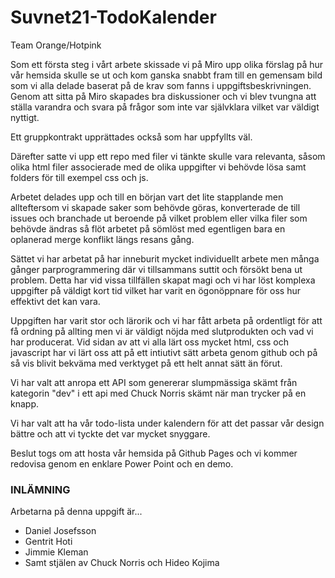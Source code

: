 # Suvnet21-TodoKalender
Team Orange/Hotpink

Som ett första steg i vårt arbete skissade vi på Miro upp olika förslag på hur vår hemsida skulle se ut och kom ganska snabbt fram till en gemensam bild som vi alla delade baserat på de krav som fanns i uppgiftsbeskrivningen. Genom att sitta på Miro skapades bra diskussioner och vi blev tvungna att ställa varandra och svara på frågor som inte var självklara vilket var väldigt nyttigt. 

Ett gruppkontrakt upprättades också som har uppfyllts väl.

Därefter satte vi upp ett repo med filer vi tänkte skulle vara relevanta, såsom olika html filer associerade med de olika uppgifter vi behövde lösa samt folders för till exempel css och js.

Arbetet delades upp och till en början vart det lite stapplande men allteftersom vi skapade saker som behövde göras, konverterade de till issues och branchade ut beroende på vilket problem eller vilka filer som behövde ändras så flöt arbetet på sömlöst med egentligen bara en oplanerad merge konflikt längs resans gång.

Sättet vi har arbetat på har inneburit mycket individuellt arbete men många gånger parprogrammering där vi tillsammans suttit och försökt bena ut problem. Detta har vid vissa tillfällen skapat magi och vi har löst komplexa uppgifter på väldigt kort tid vilket har varit en ögonöppnare för oss hur effektivt det kan vara.

Uppgiften har varit stor och lärorik och vi har fått arbeta på ordentligt för att få ordning på allting men vi är väldigt nöjda med slutprodukten och vad vi har producerat. Vid sidan av att vi alla lärt oss mycket html, css och javascript har vi lärt oss att på ett intiutivt sätt arbeta genom github och på så vis blivit bekväma med verktyget på ett helt annat sätt än förut. 

Vi har valt att anropa ett API som genererar slumpmässiga skämt från kategorin "dev" i ett api med Chuck Norris skämt när man trycker på en knapp.

Vi har valt att ha vår todo-lista under kalendern för att det passar vår design bättre och att vi tyckte det var mycket snyggare.

Beslut togs om att hosta vår hemsida på Github Pages och vi kommer redovisa genom en enklare Power Point och en demo.



### INLÄMNING
Arbetarna på denna uppgift är...

- Daniel Josefsson
- Gentrit Hoti
- Jimmie Kleman
- Samt stjälen av Chuck Norris och Hideo Kojima
